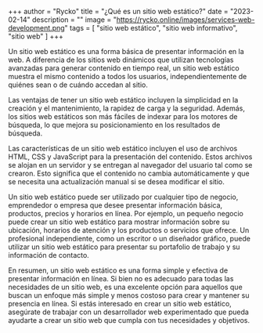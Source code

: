 +++
author = "Rycko"
title = "¿Qué es un sitio web estático?"
date = "2023-02-14"
description = ""
image = "https://rycko.online/images/services-web-development.png"
tags = [
    "sitio web estático",
    "sitio web informativo",
		"sitio web"
]
+++

<script async src="https://pagead2.googlesyndication.com/pagead/js/adsbygoogle.js?client=ca-pub-5337517241673026"
     crossorigin="anonymous"></script>
<!-- Anuncios en el blog de Rycko -->

<ins class="adsbygoogle"
     style="display:block"
     data-ad-client="ca-pub-5337517241673026"
     data-ad-slot="5359573623"
     data-ad-format="auto"
     data-full-width-responsive="true"></ins>

<script>
     (adsbygoogle = window.adsbygoogle || []).push({});
</script>

Un sitio web estático es una forma básica de presentar información en la web. A diferencia de los sitios web dinámicos que utilizan tecnologías avanzadas para generar contenido en tiempo real, un sitio web estático muestra el mismo contenido a todos los usuarios, independientemente de quiénes sean o de cuándo accedan al sitio.

Las ventajas de tener un sitio web estático incluyen la simplicidad en la creación y el mantenimiento, la rapidez de carga y la seguridad. Además, los sitios web estáticos son más fáciles de indexar para los motores de búsqueda, lo que mejora su posicionamiento en los resultados de búsqueda.

Las características de un sitio web estático incluyen el uso de archivos HTML, CSS y JavaScript para la presentación del contenido. Estos archivos se alojan en un servidor y se entregan al navegador del usuario tal como se crearon. Esto significa que el contenido no cambia automáticamente y que se necesita una actualización manual si se desea modificar el sitio.

Un sitio web estático puede ser utilizado por cualquier tipo de negocio, emprendedor o empresa que desee presentar información básica, productos, precios y horarios en línea. Por ejemplo, un pequeño negocio puede crear un sitio web estático para mostrar información sobre su ubicación, horarios de atención y los productos o servicios que ofrece. Un profesional independiente, como un escritor o un diseñador gráfico, puede utilizar un sitio web estático para presentar su portafolio de trabajo y su información de contacto.

En resumen, un sitio web estático es una forma simple y efectiva de presentar información en línea. Si bien no es adecuado para todas las necesidades de un sitio web, es una excelente opción para aquellos que buscan un enfoque más simple y menos costoso para crear y mantener su presencia en línea. Si estás interesado en crear un sitio web estático, asegúrate de trabajar con un desarrollador web experimentado que pueda ayudarte a crear un sitio web que cumpla con tus necesidades y objetivos.
